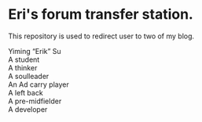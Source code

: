 # Eri's forum transfer station.
This repository is used to redirect user to two of my blog.

Yiming “Erik” Su   
A student   
A thinker   
A soulleader   
An Ad carry player   
A left back    
A pre-midfielder   
A developer   
